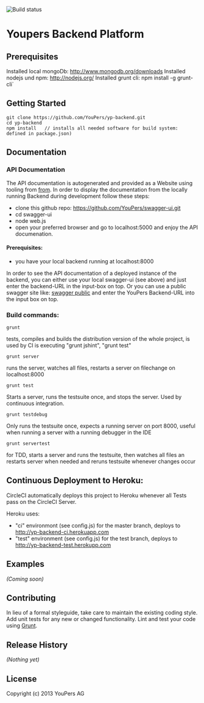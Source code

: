 ![Build status](https://circleci.com/gh/youpers/yp-backend.png?circle-token=:circle-token)

# Youpers Backend Platform


## Prerequisites

Installed local mongoDb: http://www.mongodb.org/downloads
Installed nodejs und npm: http://nodejs.org/
Installed grunt cli: npm install -g grunt-cli`

## Getting Started
    git clone https://github.com/YouPers/yp-backend.git
    cd yp-backend
    npm install   // installs all needed software for build system: defined in package.json)

## Documentation

### API Documentation

The API documentation is autogenerated and provided as a Website using tooling from  [from](https://developers.helloreverb.com/swagger/).
In order to display the documentation from the locally running Backend during development follow these steps:

- clone this github repo: https://github.com/YouPers/swagger-ui.git
- cd swagger-ui
- node web.js
- open your preferred browser and go to localhost:5000 and enjoy the API documenation.

#### Prerequisites:
- you have your local backend running at localhost:8000

In order to see the API documentation of a deployed instance of the backend, you can either use your local swagger-ui (see
above) and just enter the backend-URL in the input-box on top. Or you can use a public swagger site like:
[swagger public](http://petstore.swagger.wordnik.com/) and enter the YouPers Backend-URL into the input box on top.

### Build commands:

    grunt
tests, compiles and builds the distribution version of the whole project, is used by CI
is executing "grunt jshint", "grunt test"

    grunt server
runs the server, watches all files, restarts a server on filechange on localhost:8000

    grunt test
Starts a server, runs the testsuite once, and stops the server. Used by continuous integration.

    grunt testdebug
Only runs the testsuite once, expects a running server on port 8000, useful when running a server with a running debugger
in the IDE

    grunt servertest
for TDD, starts a server and runs the testsuite, then watches all files an restarts server when needed and reruns
testsuite whenever changes occur


## Continuous Deployment to Heroku:

CircleCI automatically deploys this project to Heroku whenever all Tests pass on the CircleCI Server.

Heroku uses:
- "ci" environmont (see config.js) for the master branch, deploys to http://yp-backend-ci.herokuapp.com
- "test" environment (see config.js) for the test branch, deploys to http://yp-backend-test.herokupp.com

## Examples
_(Coming soon)_

## Contributing
In lieu of a formal styleguide, take care to maintain the existing coding style. Add unit tests for any new or changed functionality. Lint and test your code using [Grunt](http://gruntjs.com/).

## Release History
_(Nothing yet)_

## License
Copyright (c) 2013 YouPers AG
